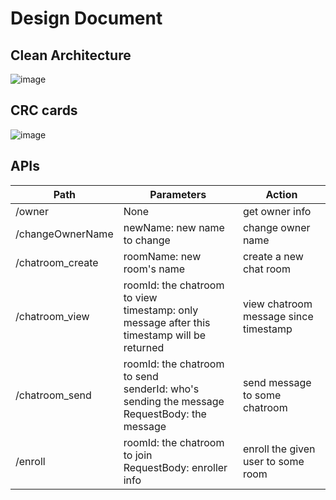 # Design Document

## Clean Architecture
![image](https://user-images.githubusercontent.com/43196707/145178007-4bb7d341-295f-4540-83bb-8ae79150db70.png)

## CRC cards
![image](https://user-images.githubusercontent.com/43196707/145180955-e1b5cfe4-4625-4e69-8358-ddd0c2d04097.png)


## APIs
| Path               | Parameters                   | Action                  |
| ------------------ | ---------------------------- | ----------------------- |
| /owner             | None                         | get owner info          |
| /changeOwnerName   | newName: new name to change  | change owner name       |
| /chatroom_create   | roomName: new room's name    | create a new chat room  |
| /chatroom_view     | roomId: the chatroom to view<br>timestamp: only message after this timestamp will be returned  | view chatroom message since timestamp |
| /chatroom_send     | roomId: the chatroom to send<br>senderId: who's sending the message<br>RequestBody: the message | send message to some chatroom        |
| /enroll            | roomId: the chatroom to join<br>RequestBody: enroller info  | enroll the given user to some room |
